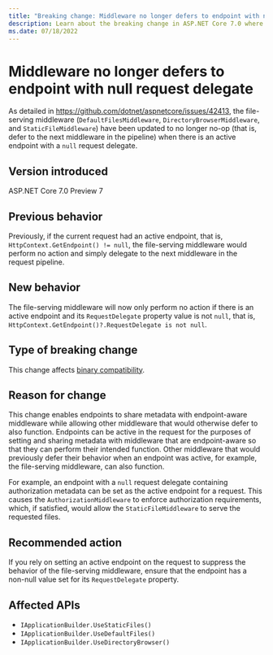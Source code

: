 ```yaml
---
title: "Breaking change: Middleware no longer defers to endpoint with null request delegate"
description: Learn about the breaking change in ASP.NET Core 7.0 where the file-serving middleware no longer no-op when the active endpoint has a `null` request delegate.
ms.date: 07/18/2022
---
```

# Middleware no longer defers to endpoint with null request delegate

As detailed in <https://github.com/dotnet/aspnetcore/issues/42413>, the file-serving middleware (`DefaultFilesMiddleware`, `DirectoryBrowserMiddleware`, and `StaticFileMiddleware`) have been updated to no longer no-op (that is, defer to the next middleware in the pipeline) when there is an active endpoint with a `null` request delegate.

## Version introduced

ASP.NET Core 7.0 Preview 7

## Previous behavior

Previously, if the current request had an active endpoint, that is, `HttpContext.GetEndpoint() != null`, the file-serving middleware would perform no action and simply delegate to the next middleware in the request pipeline.

## New behavior

The file-serving middleware will now only perform no action if there is an active endpoint and its `RequestDelegate` property value is not `null`, that is, `HttpContext.GetEndpoint()?.RequestDelegate is not null`.

## Type of breaking change

This change affects [binary compatibility](../../categories.md#binary-compatibility).

## Reason for change

This change enables endpoints to share metadata with endpoint-aware middleware while allowing other middleware that would otherwise defer to also function. Endpoints can be active in the request for the purposes of setting and sharing metadata with middleware that are endpoint-aware so that they can perform their intended function. Other middleware that would previously defer their behavior when an endpoint was active, for example, the file-serving middleware, can also function.

For example, an endpoint with a `null` request delegate containing authorization metadata can be set as the active endpoint for a request. This causes the `AuthorizationMiddleware` to enforce authorization requirements, which, if satisfied, would allow the `StaticFileMiddleware` to serve the requested files.

## Recommended action

If you rely on setting an active endpoint on the request to suppress the behavior of the file-serving middleware, ensure that the endpoint has a non-null value set for its `RequestDelegate` property.

## Affected APIs

- `IApplicationBuilder.UseStaticFiles()`
- `IApplicationBuilder.UseDefaultFiles()`
- `IApplicationBuilder.UseDirectoryBrowser()`

